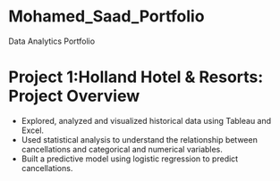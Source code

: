 # Mohamed_Saad_Portfolio
Data Analytics Portfolio

# Project 1:Holland Hotel & Resorts: Project Overview
* Explored, analyzed and visualized historical data using Tableau and Excel.
* Used statistical analysis to understand the relationship between cancellations and categorical and numerical variables.
* Built a predictive model using logistic regression to predict cancellations.
